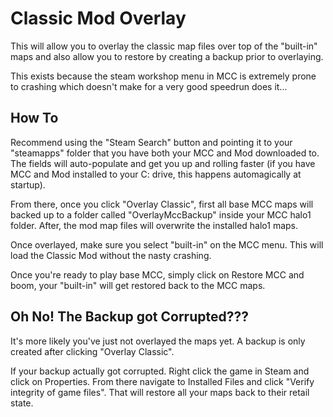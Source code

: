 # Classic Mod Overlay
This will allow you to overlay the classic map files over top of the "built-in" maps and also allow you to restore by creating a backup prior to overlaying.

This exists because the steam workshop menu in MCC is extremely prone to crashing which doesn't make for a very good speedrun does it...

## How To
Recommend using the "Steam Search" button and pointing it to your "steamapps" folder that you have both your MCC and Mod downloaded to. The fields will auto-populate and get you up and rolling faster (if you have MCC and Mod installed to your C: drive, this happens automagically at startup).

From there, once you click "Overlay Classic", first all base MCC maps will backed up to a folder called "OverlayMccBackup" inside your MCC halo1 folder. After, the mod map files will overwrite the installed halo1 maps.

Once overlayed, make sure you select "built-in" on the MCC menu. This will load the Classic Mod without the nasty crashing.

Once you're ready to play base MCC, simply click on Restore MCC and boom, your "built-in" will get restored back to the MCC maps.

## Oh No! The Backup got Corrupted???
It's more likely you've just not overlayed the maps yet. A backup is only created after clicking "Overlay Classic".

If your backup actually got corrupted. Right click the game in Steam and click on Properties. From there navigate to Installed Files and click "Verify integrity of game files". That will restore all your maps back to their retail state.

